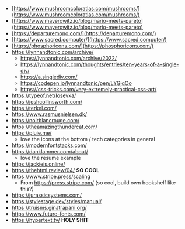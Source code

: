 - [https://www.mushroomcoloratlas.com/mushrooms/](https://www.mushroomcoloratlas.com/mushrooms/)
- [https://www.mayerowitz.io/blog/mario-meets-pareto](https://www.mayerowitz.io/blog/mario-meets-pareto)
- [https://departuremono.com/](https://departuremono.com/)
- [https://www.sacred.computer/](https://www.sacred.computer/)
- [https://phosphoricons.com/](https://phosphoricons.com/)
- https://lynnandtonic.com/archive/
	- https://lynnandtonic.com/archive/2022/
	- https://lynnandtonic.com/thoughts/entries/ten-years-of-a-single-div/
	- https://a.singlediv.com/
	- https://codepen.io/lynnandtonic/pen/LYGjqOo
	- https://css-tricks.com/very-extremely-practical-css-art/
- https://typeof.net/Iosevka/
- https://joshcollinsworth.com/
- https://terkel.com/
- https://www.rasmusnielsen.dk/
- https://noirblancrouge.com/
- https://theamazingthundercat.com/
- https://pluie.me/
	- love the icons at the bottom / tech categories in general
- https://modernfontstacks.com/ 
- https://danklammer.com/about/ 
	- love the resume example
- https://jackieis.online/
- https://thehtml.review/04/ **SO COOL**
- https://www.stripe.press/scaling
	- From https://press.stripe.com/ (so cool, build own bookshelf like this?)
- https://jurassicsystems.com/
- https://stylestage.dev/styles/manual/
- https://truisms.ginatrapani.org/
- https://www.future-fonts.com/
- https://hypertext.tv/ **HOLY SHIT**
